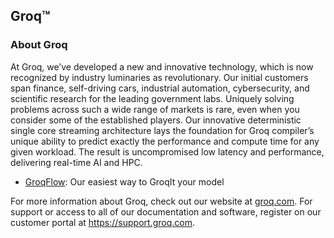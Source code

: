 ## Groq™

### About Groq

At Groq, we’ve developed a new and innovative technology, which is now recognized by industry luminaries as revolutionary. Our initial customers span finance, self-driving cars, industrial automation, cybersecurity, and scientific research for the leading government labs. Uniquely solving problems across such a wide range of markets is rare, even when you consider some of the established players. Our innovative deterministic single core streaming architecture lays the foundation for Groq compiler’s unique ability to predict exactly the performance and compute time for any given workload. The result is uncompromised low latency and performance, delivering real-time AI and HPC.

* [GroqFlow](https://github.com/groq/groqflow): Our easiest way to GroqIt your model

For more information about Groq, check out our website at [groq.com](https://groq.com).
For support or access to all of our documentation and software, register on our customer portal at https://support.groq.com.
